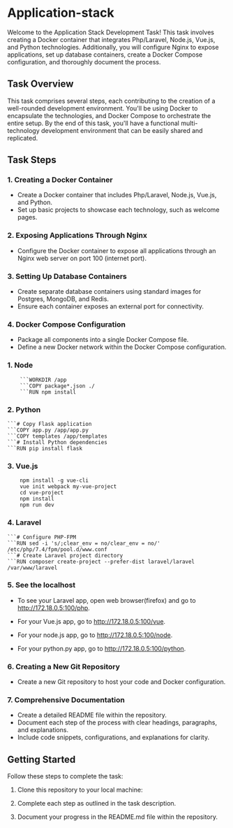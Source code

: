 # Application-stack

Welcome to the Application Stack Development Task! This task involves creating a Docker container that integrates Php/Laravel, Node.js, Vue.js, and Python technologies. Additionally, you will configure Nginx to expose applications, set up database containers, create a Docker Compose configuration, and thoroughly document the process.

## Task Overview

This task comprises several steps, each contributing to the creation of a well-rounded development environment. You'll be using Docker to encapsulate the technologies, and Docker Compose to orchestrate the entire setup. By the end of this task, you'll have a functional multi-technology development environment that can be easily shared and replicated.

## Task Steps

### 1. Creating a Docker Container

- Create a Docker container that includes Php/Laravel, Node.js, Vue.js, and Python.
- Set up basic projects to showcase each technology, such as welcome pages.

### 2. Exposing Applications Through Nginx

- Configure the Docker container to expose all applications through an Nginx web server on port 100 (internet port).

### 3. Setting Up Database Containers

- Create separate database containers using standard images for Postgres, MongoDB, and Redis.
- Ensure each container exposes an external port for connectivity.

### 4. Docker Compose Configuration

- Package all components into a single Docker Compose file.
- Define a new Docker network within the Docker Compose configuration.

### 1. Node
		```WORKDIR /app
		```COPY package*.json ./
		```RUN npm install
### 2. Python
	```# Copy Flask application
	```COPY app.py /app/app.py
	```COPY templates /app/templates
	```# Install Python dependencies
	```RUN pip install flask
### 3. Vue.js
		npm install -g vue-cli
		vue init webpack my-vue-project
		cd vue-project
		npm install
		npm run dev
### 4. Laravel
	```# Configure PHP-FPM
	```RUN sed -i 's/;clear_env = no/clear_env = no/' /etc/php/7.4/fpm/pool.d/www.conf
	```# Create Laravel project directory
	```RUN composer create-project --prefer-dist laravel/laravel /var/www/laravel


### 5. See the localhost

- To see your Laravel app, open web browser(firefox) and go to http://172.18.0.5:100/php.

- For your Vue.js app, go to http://172.18.0.5:100/vue.

- For your node.js app, go to http://172.18.0.5:100/node.

- For your python.py app, go to http://172.18.0.5:100/python.

### 6. Creating a New Git Repository

- Create a new Git repository to host your code and Docker configuration.

### 7. Comprehensive Documentation

- Create a detailed README file within the repository.
- Document each step of the process with clear headings, paragraphs, and explanations.
- Include code snippets, configurations, and explanations for clarity.

## Getting Started

Follow these steps to complete the task:

1. Clone this repository to your local machine:

2. Complete each step as outlined in the task description.

3. Document your progress in the README.md file within the repository.
